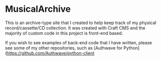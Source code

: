 # MusicalArchive
This is an archive-type site that I created to help keep track of my physical record/cassette/CD collection. It was created with Craft CMS and the majority of custom code in this project is front-end based.

If you wish to see examples of back-end code that I have written, please see some of my other repositories, such as [Authwave for Python](https://github.com/Authwave/python-client

